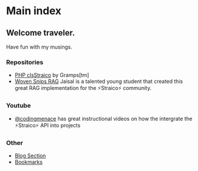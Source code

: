 # Main index

## Welcome traveler.

Have fun with my musings.

### Repositories

* [PHP clsStraico](https://github.com/roelfrenkema/clsStraico) by Gramps[tm]
* [Woven Snips RAG](https://github.com/ekjaisal/WovenSnips) Jaisal is a talented young student that created this great RAG implementation for the ⚡Straico⚡ community.

### Youtube

* [@codingmenace](https://www.youtube.com/@codingmenace) has great instructional videos on how the intergrate the ⚡Straico⚡ API into projects 

### Other

* [Blog Section](blog)
* [Bookmarks](bookmarks.md)

